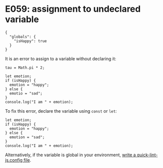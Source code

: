 # E059: assignment to undeclared variable

```config-for-examples
{
  "globals": {
    "isHappy": true
  }
}
```

It is an error to assign to a variable without declaring it:

    tau = Math.pi * 2;

    let emotion;
    if (isHappy) {
      emotion = "happy";
    } else {
      emotio = "sad";
    }
    console.log("I am " + emotion);

To fix this error, declare the variable using `const` or `let`:

    let emotion;
    if (isHappy) {
      emotion = "happy";
    } else {
      emotion = "sad";
    }
    console.log("I am " + emotion);

Alternatively, if the variable is global in your environment, [write a
quick-lint-js.config file](https://quick-lint-js.com/config/).
